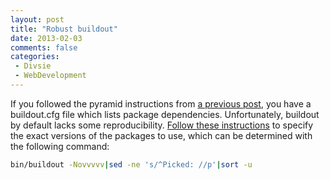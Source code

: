 ```yaml
---
layout: post
title: "Robust buildout"
date: 2013-02-03
comments: false
categories:
 - Divsie
 - WebDevelopment
---
```

If you followed the pyramid instructions from [a previous post][1], you have a buildout.cfg file which lists package dependencies. Unfortunately, buildout by default lacks some reproducibility. [Follow these instructions][2] to specify the exact versions of the packages to use, which can be determined with the following command:

```bash
bin/buildout -Novvvvv|sed -ne 's/^Picked: //p'|sort -u
```

[1]: http://blog.jgarrett.org/2013/01/app-engine-and-pyramid.html
[2]: http://maurits.vanrees.org/weblog/archive/2008/01/easily-creating-repeatable-buildouts
